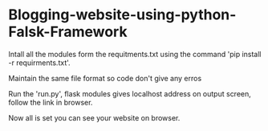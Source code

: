 # Blogging-website-using-python-Falsk-Framework

Intall all the modules form the requitments.txt using the command 'pip install -r requirments.txt'.

Maintain the same file format so code don't give any erros

Run the 'run.py', flask modules gives localhost address on output screen, follow the link in browser.

Now all is set you can see your website on browser.
